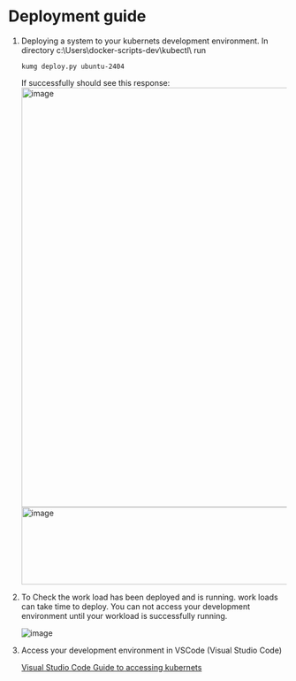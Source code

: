 # Deployment guide

1. Deploying a system to your kubernets development environment.
   In directory c:\Users<home directory>\docker-scripts-dev\kubectl\ run
   ```
   kumg deploy.py ubuntu-2404
   ```
   If successfully should see this response:
   <img width="961" height="758" alt="image" src="https://github.com/user-attachments/assets/e2b8d227-0f97-406b-9e4c-f6bc19e8d210" />
   <img width="745" height="140" alt="image" src="https://github.com/user-attachments/assets/e94b2b92-fc26-4c79-8436-0103c2f5c884" />


3. To Check the work load has been deployed and is running.
   work loads can take time to deploy.  You can not access your development environment until your workload is successfully running.
   
   ![image](https://github.com/user-attachments/assets/74ee5497-9aef-4a65-a12d-78451098208c)

   
4. Access your development environment in VSCode (Visual Studio Code)
   
   [Visual Studio Code Guide to accessing kubernets](./VSCodeUserGuide.md)
